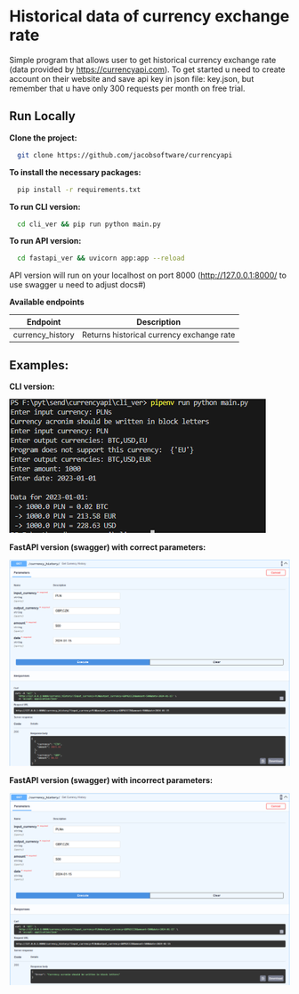 
# Historical data of currency exchange rate

Simple program that allows user to get historical currency exchange rate (data provided by https://currencyapi.com). To get started u need to create account on their website and save api key in json file: key.json, but remember that u have only 300 requests per month on free trial.



## Run Locally

**Clone the project:**

```bash
  git clone https://github.com/jacobsoftware/currencyapi
```

**To install the necessary packages:**

```bash
  pip install -r requirements.txt
```


**To run CLI version:**

```bash
  cd cli_ver && pip run python main.py
```

**To run API version:**

```bash
  cd fastapi_ver && uvicorn app:app --reload
```
API version will run on your localhost on port 8000 (http://127.0.0.1:8000/ to use swagger u need to adjust docs#)

**Available endpoints**

| Endpoint | Description |
| --- | --- |
| currency_history | Returns historical currency exchange rate |

## Examples:
**CLI version:**

![cli](https://github.com/jacobsoftware/currencyapi/blob/main/res/cli_example.PNG)

**FastAPI version (swagger) with correct parameters:**

![fastapi](https://github.com/jacobsoftware/currencyapi/blob/main/res/fastapi_correct_input.PNG)

**FastAPI version (swagger) with incorrect parameters:**

![fastapi](https://github.com/jacobsoftware/currencyapi/blob/main/res/fastapi_incorrect_input_example.PNG)
